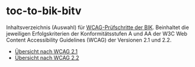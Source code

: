 # toc-to-bik-bitv

Inhaltsverzeichnis (Auswahl) für [WCAG-Prüfschritte der BIK](https://github.com/BIK-BITV/BIK-Web-Test). Beinhaltet die jeweiligen Erfolgskriterien der Konformitätsstufen A und AA der W3C
Web Content Accessibility Guidelines (WCAG) der Versionen 2.1 und 2.2.

* [Übersicht nach WCAG 2.1](https://github.com/schiersner/toc-to-bitv/blob/main/wcag-2.1.md)
* [Übersicht nach WCAG 2.2](https://github.com/schiersner/toc-to-bitv/blob/main/wcag-2.2.md)

